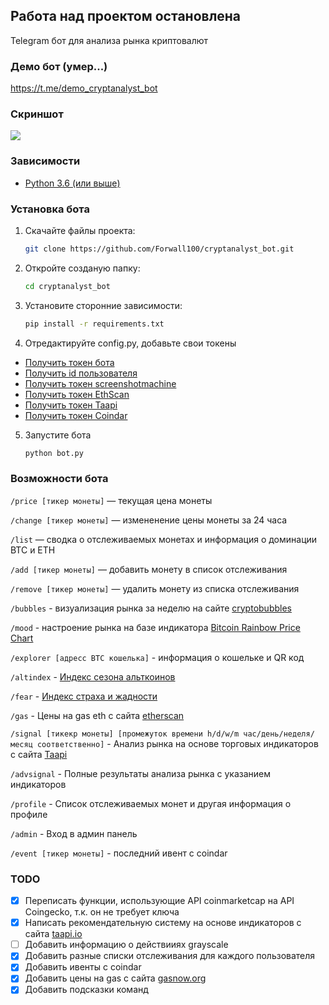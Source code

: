## Работа над проектом остановлена

Telegram бот для анализа рынка криптовалют

### Демо бот (умер...)
https://t.me/demo_cryptanalyst_bot

### Скриншот
![](https://i.imgur.com/5JBtHcx.png)


### Зависимости
* [Python 3.6 (или выше)](https://www.python.org/)

### Установка бота
1. Скачайте файлы проекта:
   ```bash
   git clone https://github.com/Forwall100/cryptanalyst_bot.git
   ```
   
2. Откройте созданую папку:
   ```bash
   cd cryptanalyst_bot
   ```

3. Установите сторонние зависимости:
   ```bash
   pip install -r requirements.txt
   ```

4. Отредактируйте config.py, добавьте свои токены
* [Получить токен бота](https://t.me/BotFather)
* [Получить id пользователя](https://t.me/getmyid_bot)
* [Получить токен screenshotmachine](https://www.screenshotmachine.com/)
* [Получить токен EthScan](https://etherscan.io/)
* [Получить токен Taapi](https://taapi.io/)
* [Получить токен Coindar](https://coindar.org/ru/api/tokens)

5. Запустите бота
    ```bash
    python bot.py
    ```

### Возможности бота
```/price [тикер монеты]``` — текущая цена монеты

```/change [тикер монеты]``` — измененение цены монеты за 24 часа  

```/list``` — сводка о отслеживаемых монетах и информация о доминации BTC и ETH

```/add [тикер монеты]``` — добавить монету в список отслеживания  

```/remove [тикер монеты]``` — удалить монету из списка отслеживания  

```/bubbles``` - визуализация рынка за неделю на сайте [cryptobubbles](https://cryptobubbles.net/)

```/mood``` - настроение рынка на базе индикатора [Bitcoin Rainbow Price Chart](https://www.blockchaincenter.net/bitcoin-rainbow-chart/)

```/explorer [адресс BTC кошелька]``` - информация о кошельке и QR код  

```/altindex``` - [Индекс сезона альткоинов](https://www.blockchaincenter.net/altcoin-season-index/)

```/fear``` - [Индекс страха и жадности](https://alternative.me/crypto/fear-and-greed-index/)

```/gas``` - Цены на gas eth с сайта [etherscan](https://etherscan.io/gastracker)

```/signal [тикекр монеты] [промежуток времени h/d/w/m час/день/неделя/месяц соответственно]``` - Анализ рынка на основе торговых индикаторов с сайта [Taapi](https://taapi.io/)

```/advsignal``` - Полные результаты анализа рынка с указанием индикаторов

```/profile``` - Список отслеживаемых монет и другая информация о профиле

```/admin``` - Вход в админ панель

```/event [тикер монеты]``` - последний ивент с coindar

### TODO
- [X] Переписать функции, использующие API coinmarketcap на API Coingecko, т.к. он не требует ключа 
- [X] Написать рекомендательную систему на основе индикаторов с сайта [taapi.io](https://taapi.io/)
- [ ] Добавить информацию о действииях grayscale
- [X] Добавить разные списки отслеживания для каждого пользователя
- [X] Добавить ивенты с coindar
- [X] Добавить цены на gas с сайта [gasnow.org](https://www.gasnow.org/)
- [X] Добавить подсказки команд
